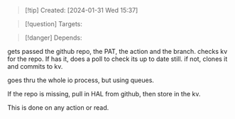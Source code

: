 
>[!tip] Created: [2024-01-31 Wed 15:37]

>[!question] Targets: 

>[!danger] Depends: 

gets passed the github repo, the PAT, the action and the branch.
checks kv for the repo.
If has it, does a poll to check its up to date still.
if not, clones it and commits to kv.



goes thru the whole io process, but using queues.

If the repo is missing, pull in HAL from github, then store in the kv.

This is done on any action or read.

